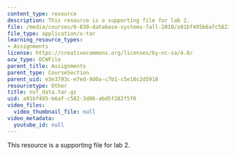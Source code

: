 ```yaml
---
content_type: resource
description: This resource is a supporting file for lab 2.
file: /media/courses/6-830-database-systems-fall-2010/a91bf495b6afc5823d06abd5f282f5f0_nsf_data.tar.gz
file_type: application/x-tar
learning_resource_types:
- Assignments
license: https://creativecommons.org/licenses/by-nc-sa/4.0/
ocw_type: OCWFile
parent_title: Assignments
parent_type: CourseSection
parent_uid: e3e3793c-e7ed-9d0a-c7b1-c5e18c2d5918
resourcetype: Other
title: nsf_data.tar.gz
uid: a91bf495-b6af-c582-3d06-abd5f282f5f0
video_files:
  video_thumbnail_file: null
video_metadata:
  youtube_id: null
---
```

This resource is a supporting file for lab 2.